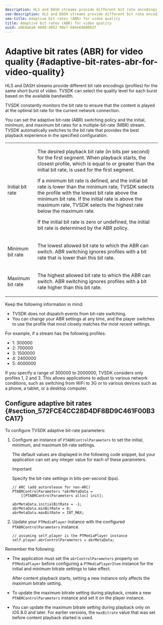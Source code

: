 ```yaml
---
description: HLS and DASH streams provide different bit rate encodings (profiles) for the same short burst of video. TVSDK can select the quality level for each burst based on the available bandwidth.
seo-description: HLS and DASH streams provide different bit rate encodings (profiles) for the same short burst of video. TVSDK can select the quality level for each burst based on the available bandwidth.
seo-title: Adaptive bit rates (ABR) for video quality
title: Adaptive bit rates (ABR) for video quality
uuid: a9b9a6a8-4098-4952-90e7-684e64800b3f
---
```


# Adaptive bit rates (ABR) for video quality {#adaptive-bit-rates-abr-for-video-quality}

HLS and DASH streams provide different bit rate encodings (profiles) for the same short burst of video. TVSDK can select the quality level for each burst based on the available bandwidth.

 TVSDK constantly monitors the bit rate to ensure that the content is played at the optimal bit rate for the current network connection.

You can set the adaptive bit-rate (ABR) switching policy and the initial, minimum, and maximum bit rates for a multiple-bit-rate (MBR) stream. TVSDK automatically switches to the bit rate that provides the best playback experience in the specified configuration. 

<table id="table_AF838E082235406AA359BF1C1A77F85F"> 
 <tbody> 
  <tr> 
   <td colname="col01"> Initial bit rate </td> 
   <td colname="col2"> <p>The desired playback bit rate (in bits per second) for the first segment. When playback starts, the closest profile, which is equal to or greater than the initial bit rate, is used for the first segment. </p> <p> If a minimum bit rate is defined, and the initial bit rate is lower than the minimum rate, TVSDK selects the profile with the lowest bit rate above the minimum bit rate. If the initial rate is above the maximum rate, TVSDK selects the highest rate below the maximum rate. </p> <p>If the initial bit rate is zero or undefined, the initial bit rate is determined by the ABR policy. </p> </td> 
  </tr> 
  <tr> 
   <td colname="col01"> Minimum bit rate </td> 
   <td colname="col2"> <p>The lowest allowed bit rate to which the ABR can switch. ABR switching ignores profiles with a bit rate that is lower than this bit rate. </p> </td> 
  </tr> 
  <tr> 
   <td colname="col01"> Maximum bit rate </td> 
   <td colname="col2"> <p>The highest allowed bit rate to which the ABR can switch. ABR switching ignores profiles with a bit rate higher than this bit rate. </p> </td> 
  </tr> 
 </tbody> 
</table>

Keep the following information in mind:

* TVSDK does not dispatch events from bit-rate switching. 
* You can change your ABR settings at any time, and the player switches to use the profile that most closely matches the most recent settings.

For example, if a stream has the following profiles:

* 1: 300000 
* 2: 700000 
* 3: 1500000 
* 4: 2400000 
* 5: 4000000

If you specify a range of 300000 to 2000000, TVSDK considers only profiles 1, 2 and 3. This allows applications to adjust to various network conditions, such as switching from WiFi to 3G or to various devices such as a phone, a tablet, or a desktop computer.

## Configure adaptive bit rates {#section_572FCE4CC28D4DF8BD9C461F00B3CA17}

To configure TVSDK adaptive bit-rate parameters:

1. Configure an instance of `PTABRControlParameters` to set the initial, minimum, and maximum bit-rate settings.

   The default values are displayed in the following code snippet, but your application can set any integer value for each of these parameters. 

   >[!IMPORTANT]
   >
   >Specify the bit-rate settings in bits-per-second (bps).

   ```
   // ARC (add autorelease for non-ARC) 
   PTABRControlParameters *abrMetaData =  
       [[PTABRControlParameters alloc] init];  
    
   abrMetaData.initialBitRate = -1; 
   abrMetaData.minBitRate = 0; 
   abrMetaData.maxBitRate = INT_MAX;
   ```

1. Update your `PTMediaPlayer` instance with the configured `PTABRControlParameters` instance. 

   ```
   // assuming self.player is the PTMediaPlayer instance 
   self.player.abrControlParameters = abrMetaData;
   ```

Remember the following:

* The application must set the `abrControlParameters` property on `PTMediaPlayer` before configuring a `PTMediaPlayerItem` instance for the initial and minimum bitrate settings to take effect.

  After content playback starts, setting a new instance only affects the maximum bitrate setting. 

* To update the maximum bitrate setting during playback, create a new `PTABRControlParameters` instance and set it on the player instance. 
* You can update the maximum bitrate setting during playback only on iOS 8.0 and later. For earlier versions, the `maxBitrate` value that was set before content playback started is used.